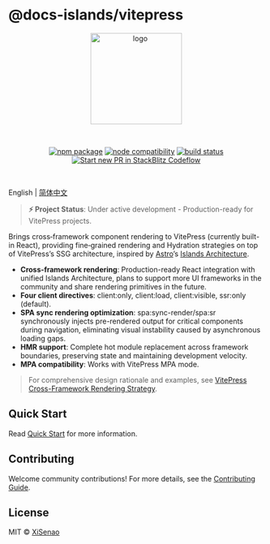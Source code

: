 # @docs-islands/vitepress

<p align="center">
  <a href="https://docs.senao.me/docs-islands/vitepress/core-concepts" target="_blank" rel="noopener noreferrer">  
    <img width="180" src="https://docs.senao.me/docs-islands/vitepress/favicon.svg" alt="logo">
  </a>
</p>
<br/>
<p align="center">
  <a href="https://npmjs.com/package/@docs-islands/vitepress"><img src="https://img.shields.io/npm/v/@docs-islands/vitepress.svg" alt="npm package"></a>
  <a href="https://nodejs.org/en/about/previous-releases"><img src="https://img.shields.io/node/v/@docs-islands/vitepress.svg" alt="node compatibility"></a>
  <a href="https://github.com/XiSenao/docs-islands/actions/workflows/ci.yml"><img src="https://github.com/XiSenao/docs-islands/actions/workflows/ci.yml/badge.svg?branch=main" alt="build status"></a>
  <a href="https://pr.new/XiSenao/docs-islands"><img src="https://developer.stackblitz.com/img/start_pr_dark_small.svg" alt="Start new PR in StackBlitz Codeflow"></a>
</p>
<br/>

English | [简体中文](./README.zh-CN.md)

> **⚡ Project Status**: Under active development - Production-ready for VitePress projects.

Brings cross‑framework component rendering to VitePress (currently built-in React), providing fine‑grained rendering and Hydration strategies on top of VitePress’s SSG architecture, inspired by [Astro](https://docs.astro.build/)’s [Islands Architecture](https://docs.astro.build/en/concepts/islands).

- **Cross‑framework rendering**: Production-ready React integration with unified Islands Architecture, plans to support more UI frameworks in the community and share rendering primitives in the future.
- **Four client directives**: client:only, client:load, client:visible, ssr:only (default).
- **SPA sync rendering optimization**: spa:sync-render/spa:sr synchronously injects pre-rendered output for critical components during navigation, eliminating visual instability caused by asynchronous loading gaps.
- **HMR support**: Complete hot module replacement across framework boundaries, preserving state and maintaining development velocity.
- **MPA compatibility**: Works with VitePress MPA mode.

> For comprehensive design rationale and examples, see [VitePress Cross-Framework Rendering Strategy](https://docs.senao.me/docs-islands/vitepress/core-concepts).

## Quick Start

Read [Quick Start](https://docs.senao.me/docs-islands/vitepress/quick-start) for more information.

## Contributing

Welcome community contributions! For more details, see the [Contributing Guide](https://github.com/XiSenao/docs-islands/blob/main/.github/CONTRIBUTING.md).

## License

MIT © [XiSenao](https://github.com/XiSenao)
